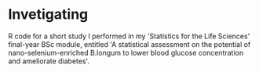 # Invetigating 
R code for a short study I performed in my 'Statistics for the Life Sciences' final-year BSc module, entitled 'A statistical assessment on the potential of nano-selenium-enriched B.longum to lower blood glucose concentration and ameliorate diabetes'.


